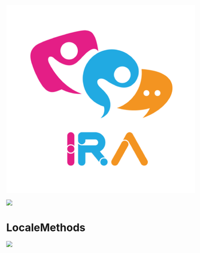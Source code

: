 ![Now in Android](https://github.com/hkubratkn/List-JumpToTop/blob/main/images/unnamed%20(1).png "Ira")

<a href="https://play.google.com/store/apps/details?id=com.kapirti.ira"><img src="https://play.google.com/intl/en_us/badges/static/images/badges/en_badge_web_generic.png" height="70"></a>

# LocaleMethods
<image src="images/44.jpg" />
